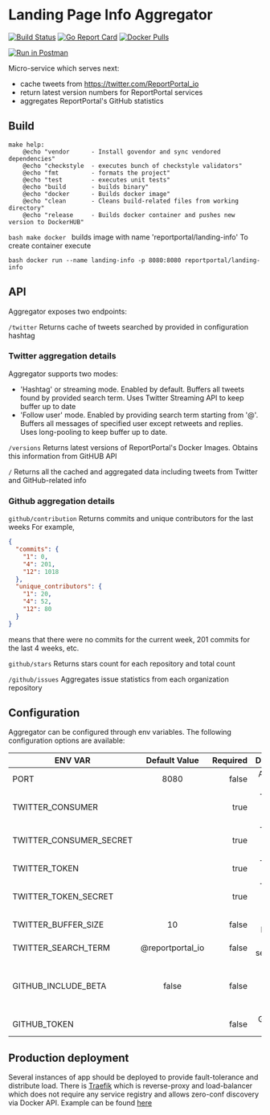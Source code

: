# Landing Page Info Aggregator

[![Build Status](https://travis-ci.org/reportportal/landing-aggregator.svg?branch=master)](https://travis-ci.org/reportportal/landing-aggregator)
[![Go Report Card](https://goreportcard.com/badge/github.com/reportportal/landing-aggregator)](https://goreportcard.com/report/github.com/reportportal/landing-aggregator)
[![Docker Pulls](https://img.shields.io/docker/pulls/reportportal/landing-aggregator.svg?maxAge=159200)](https://hub.docker.com/r/reportportal/landing-aggregator/)

[![Run in Postman](https://run.pstmn.io/button.svg)](https://app.getpostman.com/run-collection/39ce87bf716162454c2e)

Micro-service which serves next:
* cache tweets from https://twitter.com/ReportPortal_io
* return latest version numbers for ReportPortal services
* aggregates ReportPortal's GitHub statistics

## Build

```
make help:
	@echo "vendor      - Install govendor and sync vendored dependencies"
	@echo "checkstyle  - executes bunch of checkstyle validators"
	@echo "fmt         - formats the project"
	@echo "test        - executes unit tests"
	@echo "build       - builds binary"
	@echo "docker      - Builds docker image"
	@echo "clean       - Cleans build-related files from working directory"
	@echo "release     - Builds docker container and pushes new version to DockerHUB"
```
```bash make docker ``` 
builds image with name 'reportportal/landing-info'
To create container execute 
 
```bash docker run --name landing-info -p 8080:8080 reportportal/landing-info```
 
## API
 
 Aggregator exposes two endpoints:
 
```/twitter```
Returns cache of tweets searched by provided in configuration hashtag

### Twitter aggregation details
Aggregator supports two modes:
* 'Hashtag' or streaming mode. Enabled by default. Buffers all tweets found by provided search term.
Uses Twitter Streaming API to keep buffer up to date
* 'Follow user' mode. Enabled by providing search term starting from '@'. Buffers all messages of specified user except retweets and replies.
Uses long-pooling to keep buffer up to date.
 
```/versions```
Returns latest versions of ReportPortal's Docker Images. Obtains this information from GitHUB API

```/```
Returns all the cached and aggregated data including tweets from Twitter and GitHub-related info

### Github aggregation details
```github/contribution```
Returns commits and unique contributors for the last weeks
For example,
```json
{
  "commits": {
    "1": 0,
    "4": 201,
    "12": 1018
  },
  "unique_contributors": {
    "1": 20,
    "4": 52,
    "12": 80
  }
}
```
means that there were no commits for the current week, 201 commits for the last 4 weeks, etc.


```github/stars```
Returns stars count for each repository and total count

```/github/issues```
Aggregates issue statistics from each organization repository

## Configuration
Aggregator can be configured through env variables. The following configuration options are available:

| ENV VAR                       | Default Value    | Required    | Description                  |
| ------------------------------|:----------------:| -----------:|-----------------------------:|
| PORT                          | 8080             | false       |Application port              |
| TWITTER_CONSUMER              |                  | true        |Twitter API consumer key      |
| TWITTER_CONSUMER_SECRET       |                  | true        |Twitter API consumer secret   |
| TWITTER_TOKEN                 |                  | true        |Twitter API token             |
| TWITTER_TOKEN_SECRET          |                  | true        |Twitter API token  secret|
| TWITTER_BUFFER_SIZE|10|false|Tweets buffer size|
| TWITTER_SEARCH_TERM|@reportportal_io|false|Tweets search term|
| GITHUB_INCLUDE_BETA|false|false|Whether BETA versions should be included|
| GITHUB_TOKEN||false|GitHUB API Token| 

## Production deployment
Several instances of app should be deployed to provide fault-tolerance and distribute load.
There is [Traefik](traefik.io) which is reverse-proxy and load-balancer which does not require any service registry and allows zero-conf 
discovery via Docker API. Example can be found [here](docker-compose.yml)
